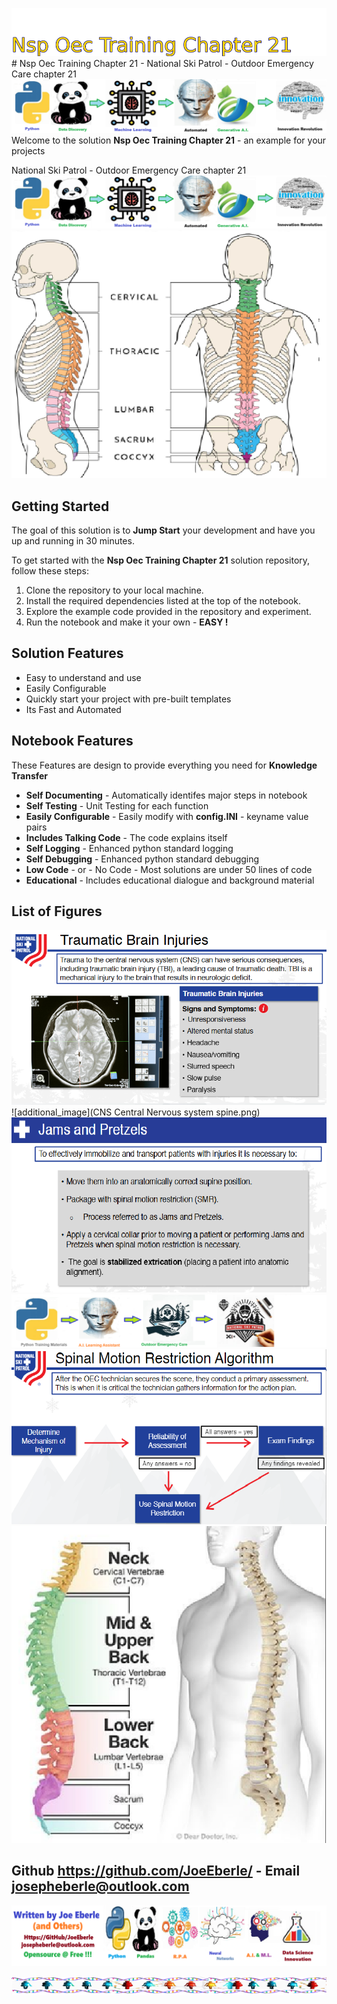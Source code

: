 ![Image image_filename](solution_sign.png)# Nsp Oec Training Chapter 21 - National Ski Patrol - Outdoor Emergency Care chapter 21![Image image_filename](code.png)
Welcome to the solution **Nsp Oec Training Chapter 21** - an example for your projects

National Ski Patrol - Outdoor Emergency Care chapter 21
![Image image_filename](code.png)![Image image_filename](sample.png)
## Getting Started

The goal of this solution is to **Jump Start** your development and have you up and running in 30 minutes. 

To get started with the **Nsp Oec Training Chapter 21** solution repository, follow these steps:
1. Clone the repository to your local machine.
2. Install the required dependencies listed at the top of the notebook.
3. Explore the example code provided in the repository and experiment.
4. Run the notebook and make it your own - **EASY !**
    
## Solution Features
- Easy to understand and use  
- Easily Configurable 
- Quickly start your project with pre-built templates
- Its Fast and Automated

## Notebook Features

These Features are design to provide everything you need for **Knowledge Transfer** 

- **Self Documenting** - Automatically identifes major steps in notebook 
- **Self Testing** - Unit Testing for each function
- **Easily Configurable** - Easily modify with **config.INI** - keyname value pairs
- **Includes Talking Code** - The code explains itself 
- **Self Logging** - Enhanced python standard logging   
- **Self Debugging** - Enhanced python standard debugging
- **Low Code** - or - No Code  - Most solutions are under 50 lines of code
- **Educational** - Includes educational dialogue and background material
    
## List of Figures
 ![additional_image](brain_injury.png)  <br>![additional_image](CNS Central Nervous system spine.png)  <br>![additional_image](jams_and_pretzels.png)  <br>![additional_image](NSP_OEC_Training_Chapter_21.png)  <br>![additional_image](primary_assessment_spinal.png)  <br>![additional_image](spine.png)  <br>
    

## Github https://github.com/JoeEberle/ - Email  josepheberle@outlook.com 
    
![Developer](developer.png)

![Brand](brand.png)
    